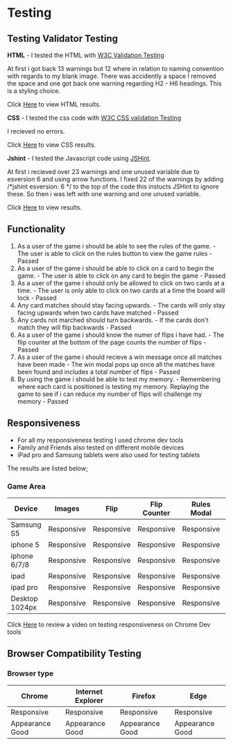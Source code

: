 # Testing 

## Testing Validator Testing 
 **HTML** - I tested the HTML with [W3C Validation Testing](https://validator.w3.org/) 

 At first i got back 13 warnings but 12 where in relation to naming convention with regards to my blank image. There was accidently a space I removed the space and one got back one warning regarding H2 - H6 headings. This is a styling choice. 

 Click [Here](/workspace/Mario-Memory-game/assets/images/html.png) to view HTML results.

 **CSS** - I tested the css code with [W3C CSS validation Testing](https://jigsaw.w3.org/css-validator/)

 I recieved no errors. 

 Click [Here](/workspace/Mario-Memory-game/assets/images/css.png) to view CSS results.

 **Jshint** - I tested the Javascript code using [JSHint](https://jshint.com/).

 At first i recieved over 23 warnings and one unused variable due to esversion 6 and using arrow functions. I fixed 22 of the warnings by adding  /*jshint esversion: 6 */ to the top of the code this instucts JSHint to ignore these. So then i was left with one warning and one unused variable. 

 Click [Here](/workspace/Mario-Memory-game/assets/images/JSHint.png) to view results.

 ## Functionality 
1. As a user of the game i should be able to see the rules of the game. - The user is able to click on the rules button to view the game rules - Passed 
1. As a user of the game i should be able to click on a card to begin the game. - The user is able to click on any card to begin the game - Passed 
1. As a user of the game i should only be allowed to click on two cards at a time. - The user is only able to click on two cards at a time the board will lock - Passed
1. Any card matches should stay facing upwards. - The cards will only stay facing upwards when two cards have matched - Passed
1. Any cards not marched should turn backwards. - If the cards don't match they will flip backwards - Passed 
1. As a user of the game i should know the numer of flips i have had. - The flip counter at the bottom of the page counts the number of flips - Passed
1. As a user of the game i should recieve a win message once all matches have been made - The win modal pops up once all the matches have been found and includes a total number of flips - Passed
1. By using the game i should be able to test my memory. - Remembering where each card is positioned is testing my memory. Replaying the game to see if i can reduce my number of flips will challenge my memory - Passed 

## Responsiveness 

- For all my responsiveness testing I used chrome dev tools
- Family and Friends also tested on different mobile devices
- iPad pro and Samsung tablets were also used for testing tablets

The results are listed below;

### Game Area
|Device    |Images     |Flip    |Flip Counter   |Rules Modal    |Win Modal
|---       |---        |---     |---   |--- |--- 
|Samsung S5     |Responsive      |Responsive     | Responsive|Responsive|Responsive|
|iphone 5   |Responsive |Responsive |Responsive|Responsive|Responsive|
|iphone 6/7/8     |Responsive      |Responsive     |  Responsive     |Responsive|Responsive|
|ipad     |Responsive      |Responsive    |Responsive       |Responsive|Responsive|
|ipad pro |Responsive      |Responsive    |Responsive       |Responsive|Responsive|
|Desktop 1024px |Responsive      |Responsive    |Responsive       |Responsive|Responsive|

Click [Here]() to review a video on testing responsiveness on Chrome Dev tools 

## Browser Compatibility Testing
### **Browser type**

 |**Chrome**|**Internet Explorer**|**Firefox**|**Edge**|
 |---|---|---|---|
 |Responsive|Responsive|Responsive|Responsive|
 |Appearance Good|Appearance Good|Appearance Good|Appearance Good|
 